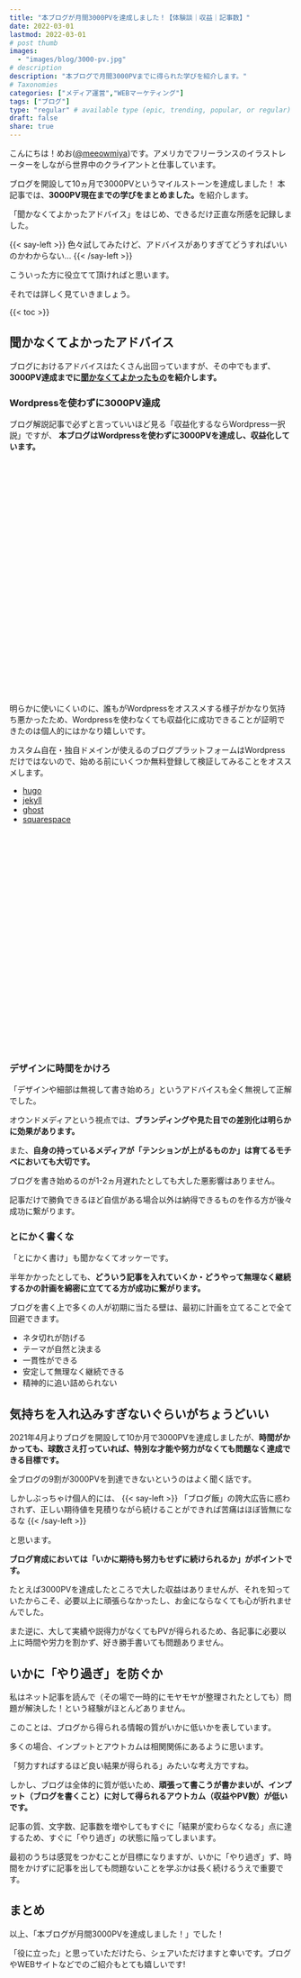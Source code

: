 ```yaml
---
title: "本ブログが月間3000PVを達成しました！【体験談｜収益｜記事数】"
date: 2022-03-01
lastmod: 2022-03-01
# post thumb
images:
  - "images/blog/3000-pv.jpg"
# description
description: "本ブログで月間3000PVまでに得られた学びを紹介します。"
# Taxonomies
categories: ["メディア運営","WEBマーケティング"]
tags: ["ブログ"]
type: "regular" # available type (epic, trending, popular, or regular)
draft: false
share: true
---
```

こんにちは！めお(<u><a href="https://twitter.com/meeowmiya" target="_blank">@meeowmiya</a></u>)です。アメリカでフリーランスのイラストレーターをしながら世界中のクライアントと仕事しています。

ブログを開設して10ヵ月で3000PVというマイルストーンを達成しました！
本記事では、<span class="keiko-red">**3000PV現在までの学びをまとめました。**</span>を紹介します。

「聞かなくてよかったアドバイス」をはじめ、できるだけ正直な所感を記録しました。

{{< say-left >}}
色々試してみたけど、アドバイスがありすぎてどうすればいいのかわからない...
{{< /say-left >}}

こういった方に役立てて頂ければと思います。

それでは詳しく見ていきましょう。

{{< toc >}}

## 聞かなくてよかったアドバイス

ブログにおけるアドバイスはたくさん出回っていますが、その中でもまず、<span class="keiko-red">**3000PV達成までに<u>聞かなくてよかったもの</u>を紹介します。**</span>

### Wordpressを使わずに3000PV達成

ブログ解説記事で必ずと言っていいほど見る「収益化するならWordpress一択説」ですが、
<span class="keiko-red">**本ブログはWordpressを使わずに3000PVを達成し、収益化しています。**</span>

<div class="iframely-embed"><div class="iframely-responsive" style="padding-bottom: 52.25%; padding-top: 120px;"><a href="https://menglish.jp/post/wordpress-not-really/" data-iframely-url="//iframely.net/t9Uuwja"></a></div></div><script async src="//iframely.net/embed.js" charset="utf-8"></script>
<br><br>

明らかに使いにくいのに、誰もがWordpressをオススメする様子がかなり気持ち悪かったため、Wordpressを使わなくても収益化に成功できることが証明できたのは個人的にはかなり嬉しいです。

カスタム自在・独自ドメインが使えるのブログプラットフォームはWordpressだけではないので、始める前にいくつか無料登録して検証してみることをオススメします。

* <a href="https://gohugo.io/" target="_blank">hugo</a>
* <a href="https://jekyllrb.com/" target="_blank">jekyll</a>
* <a href="https://ghost.org/" target="_blank">ghost</a>
* <a href="https://www.squarespace.com/" target="_blank">squarespace</a>

<div class="iframely-embed"><div class="iframely-responsive" style="padding-bottom: 52.25%; padding-top: 120px;"><a href="https://menglish.jp/post/hugo-intro/" data-iframely-url="//iframely.net/kEoFjey"></a></div></div><script async src="//iframely.net/embed.js" charset="utf-8"></script>

### デザインに時間をかけろ
「デザインや細部は無視して書き始めろ」というアドバイスも全く無視して正解でした。

オウンドメディアという視点では、<span class="keiko-red">**ブランディングや見た目での差別化は明らかに効果があります。**</span>

また、<span class="keiko-red">**自身の持っているメディアが「テンションが上がるものか」は育てるモチベにおいても大切です。**</span>

ブログを書き始めるのが1-2ヵ月遅れたとしても大した悪影響はありません。

記事だけで勝負できるほど自信がある場合以外は納得できるものを作る方が後々成功に繋がります。

### とにかく書くな
「とにかく書け」も聞かなくてオッケーです。

半年かかったとしても、<span class="keiko-red">**どういう記事を入れていくか・どうやって無理なく継続するかの計画を綿密に立ててる方が成功に繋がります。**</span>

ブログを書く上で多くの人が初期に当たる壁は、最初に計画を立てることで全て回避できます。

* ネタ切れが防げる
* テーマが自然と決まる
* 一貫性ができる
* 安定して無理なく継続できる
* 精神的に追い詰められない

## 気持ちを入れ込みすぎないぐらいがちょうどいい
2021年4月よりブログを開設して10か月で3000PVを達成しましたが、<span class="keiko-red">**時間がかかっても、球数さえ打っていれば、特別な才能や努力がなくても問題なく達成できる目標です。**</span>

全ブログの9割が3000PVを到達できないというのはよく聞く話です。

しかしぶっちゃけ個人的には、
{{< say-left >}}
「ブログ飯」の誇大広告に惑わされず、正しい期待値を見積りながら続けることができれば苦痛はほぼ皆無になるな
{{< /say-left >}}

と思います。

<span class="keiko-red">**ブログ育成においては「いかに期待も努力もせずに続けられるか」がポイントです。**</span>

たとえば3000PVを達成したところで大した収益はありませんが、それを知っていたからこそ、必要以上に頑張らなかったし、お金にならなくても心が折れませんでした。

また逆に、大して実績や説得力がなくてもPVが得られるため、各記事に必要以上に時間や労力を割かず、好き勝手書いても問題ありません。

## いかに「やり過ぎ」を防ぐか
私はネット記事を読んで（その場で一時的にモヤモヤが整理されたとしても）問題が解決した！という経験がほとんどありません。

このことは、ブログから得られる情報の質がいかに低いかを表しています。

多くの場合、インプットとアウトカムは相関関係にあるように思います。

「努力すればするほど良い結果が得られる」みたいな考え方ですね。

しかし、ブログは全体的に質が低いため、<span class="keiko-red">**頑張って書こうが書かまいが、インプット（ブログを書くこと）に対して得られるアウトカム（収益やPV数）が低いです。**</span>

記事の質、文字数、記事数を増やしてもすぐに「結果が変わらなくなる」点に達するため、すぐに「やり過ぎ」の状態に陥ってしまいます。

最初のうちは感覚をつかむことが目標になりますが、いかに「やり過ぎ」ず、時間をかけずに記事を出しても問題ないことを学ぶかは長く続けるうえで重要です。

## まとめ
以上、「本ブログが月間3000PVを達成しました！」でした！

「役に立った」と思っていただけたら、シェアいただけますと幸いです。ブログやWEBサイトなどでのご紹介もとても嬉しいです!
